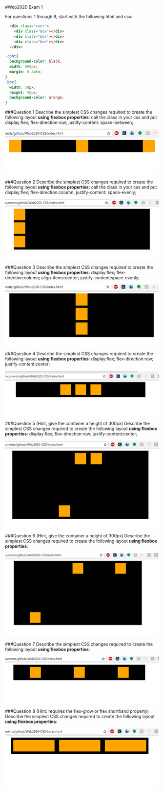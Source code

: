 #Web2020 Exam 1

For questions 1 through 8, start with the following html and css:

```html
  <div class="cont">
    <div class="box"></div>
    <div class="box"></div>
    <div class="box"></div>
  </div>
```

```css
.cont{
  background-color: black;
  width: 600px;
  margin: 0 auto;
}
.box{
  width: 50px;
  height: 50px;
  background-color: orange;
}
```

###Question 1
Describe the simplest CSS changes required to create the following layout **using flexbox properties**: call the class in your css and put 
display:flex;
flex-direction:row;
justify-content: space-between;

![Question 1](q1.png)

###Question 2
Describe the simplest CSS changes required to create the following layout **using flexbox properties**: call the class in your css and put 
display:flex;
flex-direction:column;
justify-content: space-evenly;

![Question 2](q2.png)

###Question 3
Describe the simplest CSS changes required to create the following layout **using flexbox properties**:
display:flex;
flex-direction:column;
align-items:center;
justify-content:space-evenly;

![Question 3](q3.png)

###Question 4
Describe the simplest CSS changes required to create the following layout **using flexbox properties**:
display:flex;
flex-direction:row;
justify-content:center;

![Question 4](q4.png)

###Question 5
(Hint, give the container a height of 300px)
Describe the simplest CSS changes required to create the following layout **using flexbox properties**:
display:flex;
flex-direction:row;
justify-content:center;

![Question 5](q5.png)

###Question 6
(Hint, give the container a height of 300px)
Describe the simplest CSS changes required to create the following layout **using flexbox properties**:

![Question 6](q6.png)

###Question 7
Describe the simplest CSS changes required to create the following layout **using flexbox properties**:

![Question 7](q7.png)

###Question 8
(Hint: requires the flex-grow or flex shorthand property)
Describe the simplest CSS changes required to create the following layout **using flexbox properties**:

![Question 8](q8.png)
